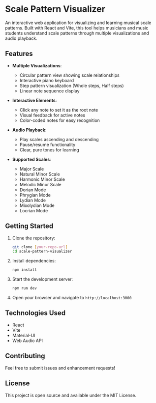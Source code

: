 # Scale Pattern Visualizer

An interactive web application for visualizing and learning musical scale patterns. Built with React and Vite, this tool helps musicians and music students understand scale patterns through multiple visualizations and audio playback.

## Features

- **Multiple Visualizations**:
  - Circular pattern view showing scale relationships
  - Interactive piano keyboard
  - Step pattern visualization (Whole steps, Half steps)
  - Linear note sequence display

- **Interactive Elements**:
  - Click any note to set it as the root note
  - Visual feedback for active notes
  - Color-coded notes for easy recognition

- **Audio Playback**:
  - Play scales ascending and descending
  - Pause/resume functionality
  - Clear, pure tones for learning

- **Supported Scales**:
  - Major Scale
  - Natural Minor Scale
  - Harmonic Minor Scale
  - Melodic Minor Scale
  - Dorian Mode
  - Phrygian Mode
  - Lydian Mode
  - Mixolydian Mode
  - Locrian Mode

## Getting Started

1. Clone the repository:
   ```bash
   git clone [your-repo-url]
   cd scale-pattern-visualizer
   ```

2. Install dependencies:
   ```bash
   npm install
   ```

3. Start the development server:
   ```bash
   npm run dev
   ```

4. Open your browser and navigate to `http://localhost:3000`

## Technologies Used

- React
- Vite
- Material-UI
- Web Audio API

## Contributing

Feel free to submit issues and enhancement requests!

## License

This project is open source and available under the MIT License. 